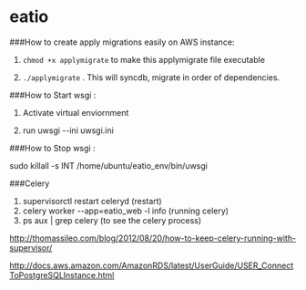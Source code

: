 # eatio

###How to create apply migrations easily on AWS instance:
1. `chmod +x applymigrate` to make this applymigrate file executable

2. `./applymigrate` . This will syncdb, migrate in order of dependencies. 

###How to Start wsgi :

1. Activate virtual enviornment

2. run uwsgi --ini uwsgi.ini 

###How to Stop wsgi :

sudo killall -s INT /home/ubuntu/eatio_env/bin/uwsgi

###Celery 
1. supervisorctl restart celeryd (restart)
2. celery worker --app=eatio_web -l info (running celery)
3. ps aux | grep celery (to see the celery process)

http://thomassileo.com/blog/2012/08/20/how-to-keep-celery-running-with-supervisor/

http://docs.aws.amazon.com/AmazonRDS/latest/UserGuide/USER_ConnectToPostgreSQLInstance.html



